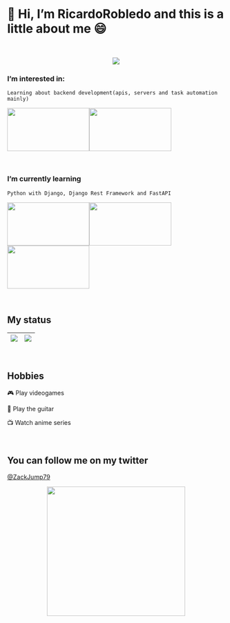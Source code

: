 # 👋 Hi, I’m RicardoRobledo and this is a little about me :smile:


<br>


<p align="center">
    <image align="center" src="https://thumbs.gfycat.com/MenacingGloomyEnglishpointer-max-1mb.gif">
</p>


<h3>I’m interested in:</h3>

    Learning about backend development(apis, servers and task automation mainly)

<image src="https://webkul.com/wp-content/uploads/2021/06/api-development.png" width="190px" height="100px"><image src="https://www.tecnozero.com/wp-content/uploads/2020/02/proteccion-servidor.png" width="190px" height="100px">
    

  
<br>


<h3>I’m currently learning</h3>

    Python with Django, Django Rest Framework and FastAPI

<image padding-left="400px" src="https://keepcoding.io/wp-content/uploads/2014/04/Python-y-django.jpg" width="190px" height="100px"><image src="https://res.cloudinary.com/practicaldev/image/fetch/s--ctBA295_--/c_imagga_scale,f_auto,fl_progressive,h_900,q_auto,w_1600/https://dev-to-uploads.s3.amazonaws.com/uploads/articles/7j1b893tt6veqjvyr2ye.png" width="190px" height="100px"><image src="https://res.cloudinary.com/practicaldev/image/fetch/s--bQkOWdH_--/c_imagga_scale,f_auto,fl_progressive,h_900,q_auto,w_1600/https://dev-to-uploads.s3.amazonaws.com/uploads/articles/77v87hprg9g2wuh6kofs.png" width="190px" height="100px">


<br>

## My status

| <img src="https://github-readme-stats.vercel.app/api?username=RicardoRobledo&show_icons=true&theme=radical"> | <img src="https://github-readme-stats.vercel.app/api/top-langs/?username=RicardoRobledo&show_icons=true&theme=radical&layout=compact"> |
| ------------- | ------------- |


<br>
    
    
## Hobbies
🎮 Play videogames

🎸 Play the guitar

📺 Watch anime series
    

<br>
    

## You can follow me on my twitter
[@ZackJump79](https://twitter.com/Zackjump79)

    
<p align="center">
    <image align="center" width="320px" height="300px" src="https://64.media.tumblr.com/029fbf1932ff45003177f6e77674ee2f/tumblr_mvp91gRaie1qbaj5no1_500.gifv">
</p>

<!---
RicardoRobledo/RicardoRobledo is a ✨ special ✨ repository because its `README.md` (this file) appears on your GitHub profile.
You can click the Preview link to take a look at your changes.
--->
